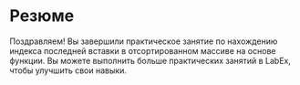 # Резюме

Поздравляем! Вы завершили практическое занятие по нахождению индекса последней вставки в отсортированном массиве на основе функции. Вы можете выполнить больше практических занятий в LabEx, чтобы улучшить свои навыки.
